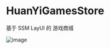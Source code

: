 # HuanYiGamesStore

基于 SSM LayUI 的 游戏商城 


![image](https://user-images.githubusercontent.com/76417531/133191577-aba7b567-a38d-4660-9d1a-76d1086d685a.png)
